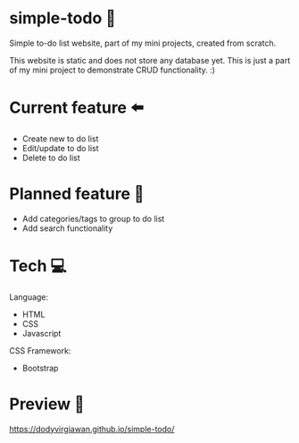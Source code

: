 # simple-todo :blue_book:
Simple to-do list website, part of my mini projects, created from scratch.

This website is static and does not store any database yet. This is just a part of my mini project to demonstrate CRUD functionality. :)

# Current feature :arrow_left:
- Create new to do list
- Edit/update to do list
- Delete to do list

# Planned feature :wrench:
- Add categories/tags to group to do list
- Add search functionality

# Tech :computer:
Language:
- HTML
- CSS
- Javascript

CSS Framework:
- Bootstrap

# Preview :art:

https://dodyvirgiawan.github.io/simple-todo/
